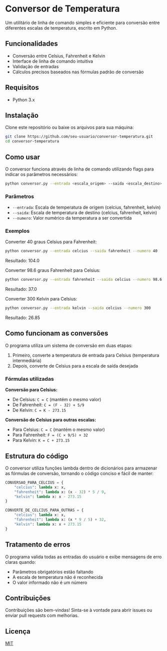 # Conversor de Temperatura

Um utilitário de linha de comando simples e eficiente para conversão entre diferentes escalas de temperatura, escrito em Python.

## Funcionalidades

- Conversão entre Celsius, Fahrenheit e Kelvin
- Interface de linha de comando intuitiva
- Validação de entradas
- Cálculos precisos baseados nas fórmulas padrão de conversão

## Requisitos

- Python 3.x

## Instalação

Clone este repositório ou baixe os arquivos para sua máquina:

```bash
git clone https://github.com/seu-usuario/conversor-temperatura.git
cd conversor-temperatura
```

## Como usar

O conversor funciona através de linha de comando utilizando flags para indicar os parâmetros necessários:

```bash
python conversor.py --entrada <escala_origem> --saida <escala_destino> --numero <valor>
```

### Parâmetros

- `--entrada`: Escala de temperatura de origem (celcius, fahrenheit, kelvin)
- `--saida`: Escala de temperatura de destino (celcius, fahrenheit, kelvin)
- `--numero`: Valor numérico da temperatura a ser convertida

### Exemplos

Converter 40 graus Celsius para Fahrenheit:
```bash
python conversor.py --entrada celcius --saida fahrenheit --numero 40
```
Resultado: 104.0

Converter 98.6 graus Fahrenheit para Celsius:
```bash
python conversor.py --entrada fahrenheit --saida celcius --numero 98.6
```
Resultado: 37.0

Converter 300 Kelvin para Celsius:
```bash
python conversor.py --entrada kelvin --saida celcius --numero 300
```
Resultado: 26.85

## Como funcionam as conversões

O programa utiliza um sistema de conversão em duas etapas:

1. Primeiro, converte a temperatura de entrada para Celsius (temperatura intermediária)
2. Depois, converte de Celsius para a escala de saída desejada

### Fórmulas utilizadas

**Conversão para Celsius:**
- De Celsius: `C = C` (mantém o mesmo valor)
- De Fahrenheit: `C = (F - 32) × 5/9`
- De Kelvin: `C = K - 273.15`

**Conversão de Celsius para outras escalas:**
- Para Celsius: `C = C` (mantém o mesmo valor)
- Para Fahrenheit: `F = (C × 9/5) + 32`
- Para Kelvin: `K = C + 273.15`

## Estrutura do código

O conversor utiliza funções lambda dentro de dicionários para armazenar as fórmulas de conversão, tornando o código conciso e fácil de manter:

```python
CONVERSAO_PARA_CELCIUS = {
    "celcius": lambda x: x,
    "fahrenheit": lambda x: (x - 32) * 5 / 9,
    "kelvin": lambda x: x - 273.15
}

CONVERTE_DE_CELCIUS_PARA_OUTRAS = {
    "celcius": lambda x: x,
    "fahrenheit": lambda x: (x * 9 / 5) + 32,
    "kelvin": lambda x: x + 273.15
}
```

## Tratamento de erros

O programa valida todas as entradas do usuário e exibe mensagens de erro claras quando:
- Parâmetros obrigatórios estão faltando
- A escala de temperatura não é reconhecida
- O valor informado não é um número

## Contribuições

Contribuições são bem-vindas! Sinta-se à vontade para abrir issues ou enviar pull requests com melhorias.

## Licença

[MIT](LICENSE)